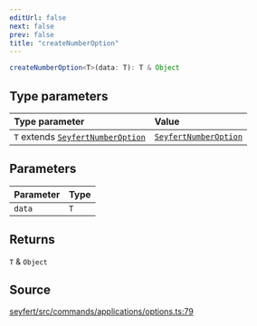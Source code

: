 ```yaml
---
editUrl: false
next: false
prev: false
title: "createNumberOption"
---
```


```ts
createNumberOption<T>(data: T): T & Object
```

## Type parameters

| Type parameter | Value |
| :------ | :------ |
| `T` extends [`SeyfertNumberOption`](/api/type-aliases/seyfertnumberoption/) | [`SeyfertNumberOption`](/api/type-aliases/seyfertnumberoption/) |

## Parameters

| Parameter | Type |
| :------ | :------ |
| `data` | `T` |

## Returns

`T` & `Object`

## Source

[seyfert/src/commands/applications/options.ts:79](https://github.com/potoland/potocuit/blob/fe122a1/src/commands/applications/options.ts#L79)
